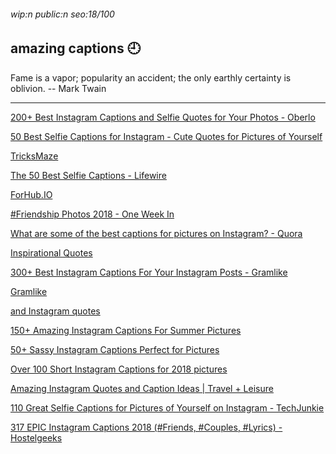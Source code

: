 ###### wip:n public:n seo:18/100

## amazing captions :clock9:

Fame is a vapor; popularity an accident; the only earthly certainty is
oblivion.
		-- Mark Twain


----------


[200+ Best Instagram Captions and Selfie Quotes for Your Photos - Oberlo ](http://www.oberlo.com/blog/instagram-captions/amp)

[50 Best Selfie Captions for Instagram - Cute Quotes for Pictures of Yourself ](http://www.seventeen.com/life/tech-social-media/a22566205/selfie-instagram-captions/)

[ ](https://www.seventeen.com/life/tech-social-media/a22566205/selfie-instagram-captions/)

[TricksMaze ](http://tricksmaze.com/cool-instagram-captions/)

[ ](https://tricksmaze.com/cool-instagram-captions/)

[The 50 Best Selfie Captions - Lifewire ](http://www.lifewire.com/best-selfie-captions-4157737)

[ForHub.IO ](http://www.forhub.io/blog/best-instagram-captions/)

[#Friendship Photos 2018 - One Week In ](http://one-week-in.com/best-instagram-captions-funny-friends/)

[What are some of the best captions for pictures on Instagram? - Quora ](http://www.quora.com/What-are-some-of-the-best-captions-for-pictures-on-Instagram)

[ ](https://www.quora.com/What-are-some-good-captions-for-your-own-pictures)

[ ](https://www.quora.com/What-are-some-good-captions-for-pictures-with-friends)

[Inspirational Quotes ](http://www.pinterest.com/amp/pin/598486237952650676/)

[ ](https://www.pinterest.com/amp/pin/598486237952650676/)

[300+ Best Instagram Captions For Your Instagram Posts - Gramlike ](http://gramlike.com/instagram-captions/)

[ ](https://gramlike.com/instagram-captions/)

[Gramlike ](http://gramlike.com/selfie-quotes/)

[ ](https://gramlike.com/selfie-quotes/)

[and Instagram quotes ](http://www.pinterest.com/amp/pin/478155685428009745/)

[ ](https://www.pinterest.com/amp/pin/478155685428009745/)

[150+ Amazing Instagram Captions For Summer Pictures ](http://www.instagramcaptions.website/summer-captions-for-instagram/)

[ ](https://www.instagramcaptions.website/summer-captions-for-instagram/)

[50+ Sassy Instagram Captions Perfect for Pictures ](http://igcaptions.com/sassy-instagram-captions/)

[Over 100 Short Instagram Captions for 2018 pictures ](http://igcaptions.com/short-instagram-captions/)

[Amazing Instagram Quotes and Caption Ideas | Travel + Leisure ](http://amp.travelandleisure.com/photography/good-captions-for-instagram?source=dam)

[ ](https://amp.travelandleisure.com/photography/good-captions-for-instagram?source=dam)

[110 Great Selfie Captions for Pictures of Yourself on Instagram - TechJunkie ](http://www.techjunkie.com/selfie-captions/)

[317 EPIC Instagram Captions 2018 (#Friends, #Couples, #Lyrics) - Hostelgeeks ](http://hostelgeeks.com/best-instagram-captions-funny-friends-couples/)

